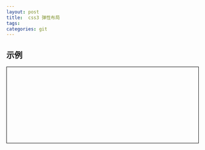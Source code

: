 ```yaml
---
layout: post
title:  css3 弹性布局
tags:
categories: git
---
```

## 示例
<style>
.flex-box{
  width:100%;
  height:200px;
  border:1px solid black;
}
</style>
<div class="flex-box">
</div>